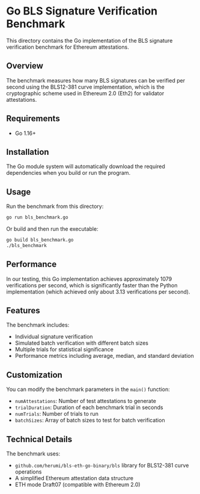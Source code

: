 # Go BLS Signature Verification Benchmark

This directory contains the Go implementation of the BLS signature verification benchmark for Ethereum attestations.

## Overview

The benchmark measures how many BLS signatures can be verified per second using the BLS12-381 curve implementation, which is the cryptographic scheme used in Ethereum 2.0 (Eth2) for validator attestations.

## Requirements

- Go 1.16+

## Installation

The Go module system will automatically download the required dependencies when you build or run the program.

## Usage

Run the benchmark from this directory:

```bash
go run bls_benchmark.go
```

Or build and then run the executable:

```bash
go build bls_benchmark.go
./bls_benchmark
```

## Performance

In our testing, this Go implementation achieves approximately 1079 verifications per second, which is significantly faster than the Python implementation (which achieved only about 3.13 verifications per second).

## Features

The benchmark includes:
- Individual signature verification
- Simulated batch verification with different batch sizes
- Multiple trials for statistical significance
- Performance metrics including average, median, and standard deviation

## Customization

You can modify the benchmark parameters in the `main()` function:
- `numAttestations`: Number of test attestations to generate
- `trialDuration`: Duration of each benchmark trial in seconds
- `numTrials`: Number of trials to run
- `batchSizes`: Array of batch sizes to test for batch verification

## Technical Details

The benchmark uses:
- `github.com/herumi/bls-eth-go-binary/bls` library for BLS12-381 curve operations
- A simplified Ethereum attestation data structure
- ETH mode Draft07 (compatible with Ethereum 2.0)
